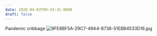 ```yaml
---
date: 2020-04-03T09:43:31-0600
draft: false
---
```


Pandemic cribbage ![9FE8BF5A-29C7-49A4-8738-51EBB4533D16.jpg](https://ianwhitney.micro.blog/uploads/2020/23d7e12e27.jpg)

